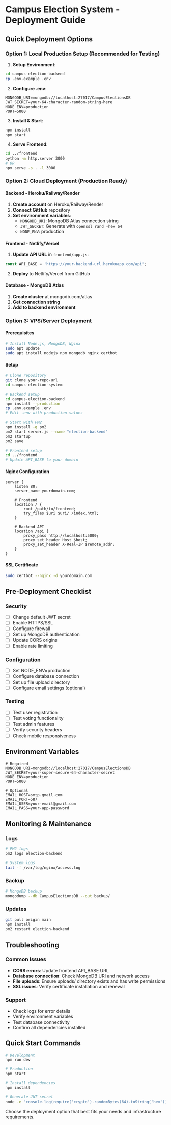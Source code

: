 # Campus Election System - Deployment Guide

## Quick Deployment Options

### Option 1: Local Production Setup (Recommended for Testing)

1. **Setup Environment**:
```bash
cd campus-election-backend
cp .env.example .env
```

2. **Configure .env**:
```env
MONGODB_URI=mongodb://localhost:27017/CampusElectionsDB
JWT_SECRET=your-64-character-random-string-here
NODE_ENV=production
PORT=5000
```

3. **Install & Start**:
```bash
npm install
npm start
```

4. **Serve Frontend**:
```bash
cd ../frontend
python -m http.server 3000
# OR
npx serve -s . -l 3000
```

### Option 2: Cloud Deployment (Production Ready)

#### Backend - Heroku/Railway/Render
1. **Create account** on Heroku/Railway/Render
2. **Connect GitHub** repository
3. **Set environment variables**:
   - `MONGODB_URI`: MongoDB Atlas connection string
   - `JWT_SECRET`: Generate with `openssl rand -hex 64`
   - `NODE_ENV`: production

#### Frontend - Netlify/Vercel
1. **Update API URL** in `frontend/app.js`:
```javascript
const API_BASE = 'https://your-backend-url.herokuapp.com/api';
```
2. **Deploy** to Netlify/Vercel from GitHub

#### Database - MongoDB Atlas
1. **Create cluster** at mongodb.com/atlas
2. **Get connection string**
3. **Add to backend environment**

### Option 3: VPS/Server Deployment

#### Prerequisites
```bash
# Install Node.js, MongoDB, Nginx
sudo apt update
sudo apt install nodejs npm mongodb nginx certbot
```

#### Setup
```bash
# Clone repository
git clone your-repo-url
cd campus-election-system

# Backend setup
cd campus-election-backend
npm install --production
cp .env.example .env
# Edit .env with production values

# Start with PM2
npm install -g pm2
pm2 start server.js --name "election-backend"
pm2 startup
pm2 save

# Frontend setup
cd ../frontend
# Update API_BASE to your domain
```

#### Nginx Configuration
```nginx
server {
    listen 80;
    server_name yourdomain.com;
    
    # Frontend
    location / {
        root /path/to/frontend;
        try_files $uri $uri/ /index.html;
    }
    
    # Backend API
    location /api {
        proxy_pass http://localhost:5000;
        proxy_set_header Host $host;
        proxy_set_header X-Real-IP $remote_addr;
    }
}
```

#### SSL Certificate
```bash
sudo certbot --nginx -d yourdomain.com
```

## Pre-Deployment Checklist

### Security
- [ ] Change default JWT secret
- [ ] Enable HTTPS/SSL
- [ ] Configure firewall
- [ ] Set up MongoDB authentication
- [ ] Update CORS origins
- [ ] Enable rate limiting

### Configuration
- [ ] Set NODE_ENV=production
- [ ] Configure database connection
- [ ] Set up file upload directory
- [ ] Configure email settings (optional)

### Testing
- [ ] Test user registration
- [ ] Test voting functionality
- [ ] Test admin features
- [ ] Verify security headers
- [ ] Check mobile responsiveness

## Environment Variables

```env
# Required
MONGODB_URI=mongodb://localhost:27017/CampusElectionsDB
JWT_SECRET=your-super-secure-64-character-secret
NODE_ENV=production
PORT=5000

# Optional
EMAIL_HOST=smtp.gmail.com
EMAIL_PORT=587
EMAIL_USER=your-email@gmail.com
EMAIL_PASS=your-app-password
```

## Monitoring & Maintenance

### Logs
```bash
# PM2 logs
pm2 logs election-backend

# System logs
tail -f /var/log/nginx/access.log
```

### Backup
```bash
# MongoDB backup
mongodump --db CampusElectionsDB --out backup/
```

### Updates
```bash
git pull origin main
npm install
pm2 restart election-backend
```

## Troubleshooting

### Common Issues
- **CORS errors**: Update frontend API_BASE URL
- **Database connection**: Check MongoDB URI and network access
- **File uploads**: Ensure uploads/ directory exists and has write permissions
- **SSL issues**: Verify certificate installation and renewal

### Support
- Check logs for error details
- Verify environment variables
- Test database connectivity
- Confirm all dependencies installed

## Quick Start Commands

```bash
# Development
npm run dev

# Production
npm start

# Install dependencies
npm install

# Generate JWT secret
node -e "console.log(require('crypto').randomBytes(64).toString('hex'))"
```

Choose the deployment option that best fits your needs and infrastructure requirements.